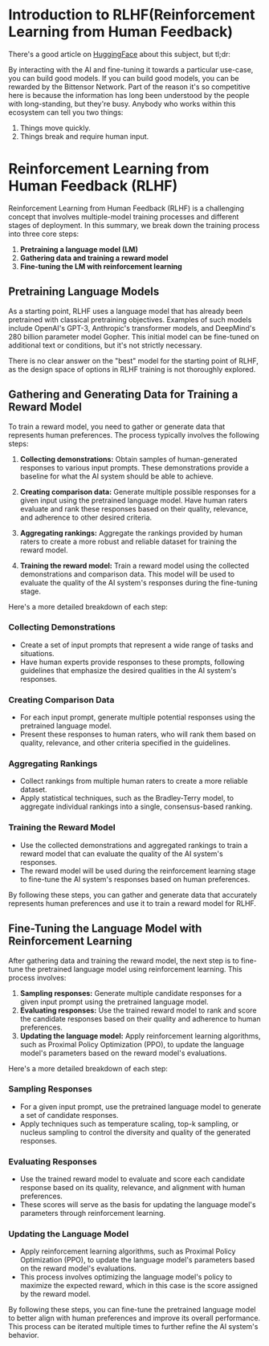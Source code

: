 # Introduction to RLHF(Reinforcement Learning from Human Feedback)

There's a good article on [HuggingFace](https://huggingface.co/blog/rlhf) about this subject, but tl;dr: 

By interacting with the AI and fine-tuning it towards a particular use-case, you can build good models. If you can build good models, you can be rewarded by the Bittensor Network. Part of the reason it's so competitive here is because the information has long been understood by the people with long-standing, but they're busy. Anybody who works within this ecosystem can tell you two things:

1. Things move quickly. 
2. Things break and require human input.

# Reinforcement Learning from Human Feedback (RLHF)

Reinforcement Learning from Human Feedback (RLHF) is a challenging concept that involves multiple-model training processes and different stages of deployment. In this summary, we break down the training process into three core steps:

1. **Pretraining a language model (LM)**
2. **Gathering data and training a reward model**
3. **Fine-tuning the LM with reinforcement learning**

## Pretraining Language Models

As a starting point, RLHF uses a language model that has already been pretrained with classical pretraining objectives. Examples of such models include OpenAI's GPT-3, Anthropic's transformer models, and DeepMind's 280 billion parameter model Gopher. This initial model can be fine-tuned on additional text or conditions, but it's not strictly necessary.

There is no clear answer on the "best" model for the starting point of RLHF, as the design space of options in RLHF training is not thoroughly explored.

## Gathering and Generating Data for Training a Reward Model

To train a reward model, you need to gather or generate data that represents human preferences. The process typically involves the following steps:

1. **Collecting demonstrations:** Obtain samples of human-generated responses to various input prompts. These demonstrations provide a baseline for what the AI system should be able to achieve.

2. **Creating comparison data:** Generate multiple possible responses for a given input using the pretrained language model. Have human raters evaluate and rank these responses based on their quality, relevance, and adherence to other desired criteria.

3. **Aggregating rankings:** Aggregate the rankings provided by human raters to create a more robust and reliable dataset for training the reward model.

4. **Training the reward model:** Train a reward model using the collected demonstrations and comparison data. This model will be used to evaluate the quality of the AI system's responses during the fine-tuning stage.

Here's a more detailed breakdown of each step:

### Collecting Demonstrations

- Create a set of input prompts that represent a wide range of tasks and situations.
- Have human experts provide responses to these prompts, following guidelines that emphasize the desired qualities in the AI system's responses.

### Creating Comparison Data

- For each input prompt, generate multiple potential responses using the pretrained language model.
- Present these responses to human raters, who will rank them based on quality, relevance, and other criteria specified in the guidelines.

### Aggregating Rankings

- Collect rankings from multiple human raters to create a more reliable dataset.
- Apply statistical techniques, such as the Bradley-Terry model, to aggregate individual rankings into a single, consensus-based ranking.

### Training the Reward Model

- Use the collected demonstrations and aggregated rankings to train a reward model that can evaluate the quality of the AI system's responses.
- The reward model will be used during the reinforcement learning stage to fine-tune the AI system's responses based on human preferences.

By following these steps, you can gather and generate data that accurately represents human preferences and use it to train a reward model for RLHF.


## Fine-Tuning the Language Model with Reinforcement Learning

After gathering data and training the reward model, the next step is to fine-tune the pretrained language model using reinforcement learning. This process involves:

1. **Sampling responses:** Generate multiple candidate responses for a given input prompt using the pretrained language model.
2. **Evaluating responses:** Use the trained reward model to rank and score the candidate responses based on their quality and adherence to human preferences.
3. **Updating the language model:** Apply reinforcement learning algorithms, such as Proximal Policy Optimization (PPO), to update the language model's parameters based on the reward model's evaluations.

Here's a more detailed breakdown of each step:

### Sampling Responses

- For a given input prompt, use the pretrained language model to generate a set of candidate responses.
- Apply techniques such as temperature scaling, top-k sampling, or nucleus sampling to control the diversity and quality of the generated responses.

### Evaluating Responses

- Use the trained reward model to evaluate and score each candidate response based on its quality, relevance, and alignment with human preferences.
- These scores will serve as the basis for updating the language model's parameters through reinforcement learning.

### Updating the Language Model

- Apply reinforcement learning algorithms, such as Proximal Policy Optimization (PPO), to update the language model's parameters based on the reward model's evaluations.
- This process involves optimizing the language model's policy to maximize the expected reward, which in this case is the score assigned by the reward model.

By following these steps, you can fine-tune the pretrained language model to better align with human preferences and improve its overall performance. This process can be iterated multiple times to further refine the AI system's behavior.

